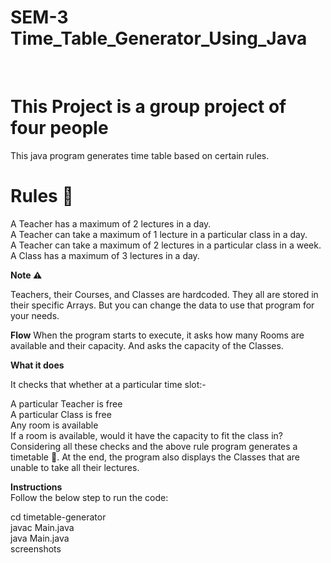 # SEM-3 Time_Table_Generator_Using_Java
<br>
<h1>This Project is a group project of four people</h1>

This java program generates time table based on certain rules.

<h1> Rules 🎯 </h1>

A Teacher has a maximum of 2 lectures in a day. <br>
A Teacher can take a maximum of 1 lecture in a particular class in a day.<br>
A Teacher can take a maximum of 2 lectures in a particular class in a week.<br>
A Class has a maximum of 3 lectures in a day.

<b> Note ⚠️ </b>

Teachers, their Courses, and Classes are hardcoded. They all are stored in their specific Arrays. But you can change the data to use that program for your needs.<br>

<b>Flow</b>
When the program starts to execute, it asks how many Rooms are available and their capacity. And asks the capacity of the Classes.

<b>What it does</b>

It checks that whether at a particular time slot:-

A particular Teacher is free <br>
A particular Class is free <br> 
Any room is available <br>
If a room is available, would it have the capacity to fit the class in? <br> 
Considering all these checks and the above rule program generates a timetable 🚩. At the end, the program also displays the Classes that are unable to take all their lectures.

<b>Instructions</b> <br>
Follow the below step to run the code: <br>

cd timetable-generator <br>
javac Main.java <br>
java Main.java <br>
screenshots <br>
